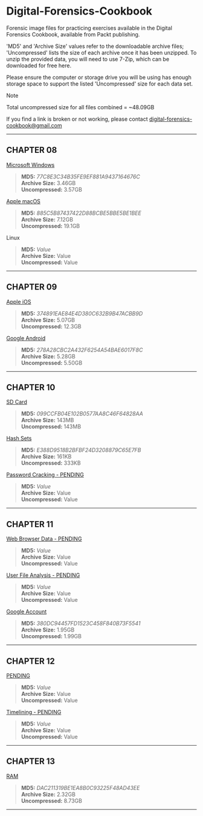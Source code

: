 # Digital-Forensics-Cookbook
Forensic image files for practicing exercises available in the Digital Forensics Cookbook, available from Packt publishing.

'MD5' and 'Archive Size' values refer to the downloadable archive files; 'Uncompressed' lists the size of each archive once
it has been unzipped. To unzip the provided data, you will need to use 7-Zip, which can be downloaded for free here.

Please ensure the computer or storage drive you will be using has enough storage space to support the listed 'Uncompressed'
size for each data set.

> [!NOTE]
> Total uncompressed size for all files combined = ~48.09GB

If you find a link is broken or not working, please contact digital-forensics-cookbook@gmail.com     

---
## CHAPTER 08

[Microsoft Windows](https://drive.usercontent.google.com/download?id=1ib5dMcT3aAkF6OOVad7u_hNilTEHi5Au&export=download)
> **MD5:** *77C8E3C34B35FE9EF881A9437164676C* <br> **Archive Size:** 3.46GB <br> **Uncompressed:** 3.57GB

[Apple macOS](https://drive.usercontent.google.com/download?id=1rNSwXCvI_ZLVrKS_uT8CWWtJWuw9CKlm&export=download)
> **MD5:** *885C5B87437422D88BCBE5BBE5BE1BEE* <br> **Archive Size:** 7.12GB <br> **Uncompressed:** 19.1GB

Linux
> **MD5:** *Value* <br> **Archive Size:** Value <br> **Uncompressed:** Value 

---
## CHAPTER 09

[Apple iOS](https://drive.usercontent.google.com/download?id=1nvBALZFIb4g06vHQb5LBz9h31SjL6vXY&export=download)
> **MD5:** *374891EAE84E4D380C632B9B47ACBB9D* <br> **Archive Size:** 5.07GB <br> **Uncompressed:** 12.3GB 

[Google Android](https://drive.usercontent.google.com/download?id=1g4LO6d4iH7v2ObBc3u4uoE2h8Zxe2sOZ&export=download)
> **MD5:** *278A28CBC2A432F6254A54BAE6017F8C* <br> **Archive Size:** 5.28GB <br> **Uncompressed:** 5.50GB 

---
## CHAPTER 10

[SD Card](https://drive.usercontent.google.com/download?id=1pzSjA-O_xtwSzIHKgLZ535udZyzIMuuP&export=download)
> **MD5:** *099CCFB04E102B0577AA8C46F64828AA* <br> **Archive Size:** 143MB <br> **Uncompressed:** 143MB 

[Hash Sets](https://drive.usercontent.google.com/uc?id=1J6HAqAMYreTsqmKKqO-fMBozZrAyzgM6&export=download)
> **MD5:** *E388D9518B2BFBF24D3208879C65E7FB* <br> **Archive Size:** 161KB <br> **Uncompressed:** 333KB 

[Password Cracking - PENDING]()
> **MD5:** *Value* <br> **Archive Size:** Value <br> **Uncompressed:** Value 

---
## CHAPTER 11

[Web Browser Data - PENDING]()
> **MD5:** *Value* <br> **Archive Size:** Value <br> **Uncompressed:** Value 

[User File Analysis - PENDING]()
> **MD5:** *Value* <br> **Archive Size:** Value <br> **Uncompressed:** Value 

[Google Account](https://drive.usercontent.google.com/download?id=12MN3kgAQoQ8xLkzJ3vh-RGyUcSsyHOR2&export=download)
> **MD5:** *380DC94457FD1523C458F840B73F5541* <br> **Archive Size:** 1.95GB <br> **Uncompressed:** 1.99GB 

---
## CHAPTER 12

[PENDING]()
> **MD5:** *Value* <br> **Archive Size:** Value <br> **Uncompressed:** Value 

[Timelining - PENDING]()
> **MD5:** *Value* <br> **Archive Size:** Value <br> **Uncompressed:** Value 

---
## CHAPTER 13

[RAM](https://drive.usercontent.google.com/download?id=1MpVj6bY86FP_chN39Vu6IoYq8ocF2rJX&export=download)
> **MD5:** *DAC211319BE1EA8B0C93225F48AD43EE* <br> **Archive Size:** 2.32GB <br> **Uncompressed:** 8.73GB 

---
